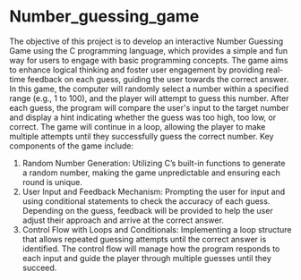 # Number_guessing_game
The objective of this project is to develop an interactive Number Guessing Game using the C programming language, which provides a simple and fun way for users to engage with basic programming concepts. The game aims to enhance logical thinking and foster user engagement by providing real-time feedback on each guess, guiding the user towards the correct answer.
In this game, the computer will randomly select a number within a specified range (e.g., 1 to 100), and the player will attempt to guess this number. After each guess, the program will compare the user's input to the target number and display a hint indicating whether the guess was too high, too low, or correct. The game will continue in a loop, allowing the player to make multiple attempts until they successfully guess the correct number.
Key components of the game include:
1.	Random Number Generation: Utilizing C’s built-in functions to generate a random number, making the game unpredictable and ensuring each round is unique.
2.	User Input and Feedback Mechanism: Prompting the user for input and using conditional statements to check the accuracy of each guess. Depending on the guess, feedback will be provided to help the user adjust their approach and arrive at the correct answer.
3.	Control Flow with Loops and Conditionals: Implementing a loop structure that allows repeated guessing attempts until the correct answer is identified. The control flow will manage how the program responds to each input and guide the player through multiple guesses until they succeed.
